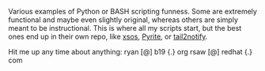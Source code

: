 Various examples of Python or BASH scripting funness.
Some are extremely functional and maybe even slightly original, whereas others are simply meant to be instructional. This is where all my scripts start, but the best ones end up in their own repo,
like [xsos](https://github.com/ryran/xsos), [Pyrite](https://github.com/ryran/pyrite), or [tail2notify](https://github.com/ryran/tail2notify).

Hit me up any time about anything:
ryan [@] b19 {.} org
rsaw [@] redhat {.} com

